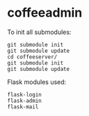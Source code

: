 coffeeadmin
===========

To init all submodules:

    git submodule init
    git submodule update
    cd coffeeserver/
    git submodule init
    git submodule update

Flask modules used:

    flask-login
    flask-admin
    flask-mail
